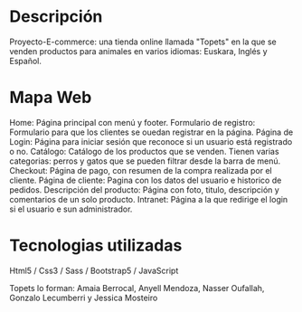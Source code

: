 # Descripción

Proyecto-E-commerce: una tienda online llamada "Topets" en la que se venden productos para animales en varios idiomas: Euskara, Inglés y Español.

# Mapa Web

Home: Página principal con menú y footer.
Formulario de registro: Formulario para que los clientes se ouedan registrar en la página.
Página de Login: Página para iniciar sesión que reconoce si un usuario está registrado o no.
Catálogo: Catálogo de los productos que se venden. Tienen varias categorias: perros y gatos que se pueden filtrar desde la barra de menú.
Checkout: Página de pago, con resumen de la compra realizada por el cliente.
Página de cliente: Pagina con los datos del usuario e historico de pedidos.
Descripción del producto: Página con foto, titulo, descripción y comentarios de un solo producto.
Intranet: Página a la que redirige el login si el usuario e sun administrador.

# Tecnologias utilizadas 

Html5 / Css3 / Sass / Bootstrap5 / JavaScript

Topets lo forman: Amaia Berrocal, Anyell Mendoza, Nasser Oufallah, Gonzalo Lecumberri y Jessica Mosteiro
